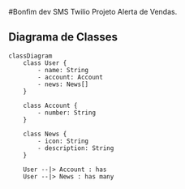 #Bonfim dev SMS Twilio
Projeto Alerta de Vendas.

## Diagrama de Classes

```mermaid
classDiagram
    class User {
        - name: String
        - account: Account
        - news: News[]
    }

    class Account {
        - number: String
    }

    class News {
        - icon: String
        - description: String
    }

    User --|> Account : has
    User --|> News : has many
```
